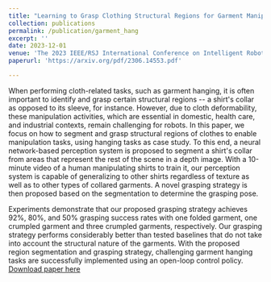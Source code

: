 ```yaml
---
title: "Learning to Grasp Clothing Structural Regions for Garment Manipulation Tasks"
collection: publications
permalink: /publication/garment_hang
excerpt: ''
date: 2023-12-01
venue: 'The 2023 IEEE/RSJ International Conference on Intelligent Robots and Systems (IROS 2023)'
paperurl: 'https://arxiv.org/pdf/2306.14553.pdf'

---
```

When performing cloth-related tasks, such as garment hanging, it is often important to identify and grasp certain structural regions -- a shirt's collar as opposed to its sleeve, for instance. However, due to cloth deformability, these manipulation activities, which are essential in domestic, health care, and industrial contexts, remain challenging for robots. In this paper, we focus on how to segment and grasp structural regions of clothes to enable manipulation tasks, using hanging tasks as case study. To this end, a neural network-based perception system is proposed to segment a shirt's collar from areas that represent the rest of the scene in a depth image. With a 10-minute video of a human manipulating shirts to train it, our perception system is capable of generalizing to other shirts regardless of texture as well as to other types of collared garments. A novel grasping strategy is then proposed based on the segmentation to determine the grasping pose. 

Experiments demonstrate that our proposed grasping strategy achieves 92%, 80%, and 50% grasping success rates with one folded garment, one crumpled garment and three crumpled garments, respectively. Our grasping strategy performs considerably better than tested baselines that do not take into account the structural nature of the garments. With the proposed region segmentation and grasping strategy, challenging garment hanging tasks are successfully implemented using an open-loop control policy.
[Download paper here](https://arxiv.org/pdf/2306.14553.pdf)


